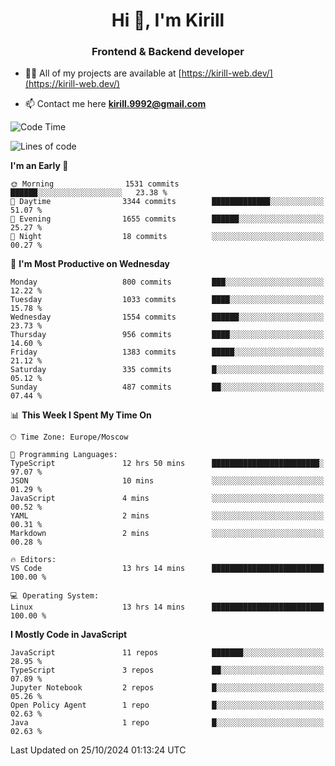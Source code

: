 <h1 align="center">Hi 👋, I'm Kirill</h1>
<h3 align="center">Frontend & Backend developer</h3>

- 👨‍💻 All of my projects are available at [https://kirill-web.dev/](https://kirill-web.dev/)

- 📫 Contact me here **kirill.9992@gmail.com**











<!--START_SECTION:waka-->
![Code Time](http://img.shields.io/badge/Code%20Time-2%2C013%20hrs%204%20mins-blue)

![Lines of code](https://img.shields.io/badge/From%20Hello%20World%20I%27ve%20Written-4.8%20million%20lines%20of%20code-blue)

**I'm an Early 🐤** 

```text
🌞 Morning                1531 commits        ██████░░░░░░░░░░░░░░░░░░░   23.38 % 
🌆 Daytime                3344 commits        █████████████░░░░░░░░░░░░   51.07 % 
🌃 Evening                1655 commits        ██████░░░░░░░░░░░░░░░░░░░   25.27 % 
🌙 Night                  18 commits          ░░░░░░░░░░░░░░░░░░░░░░░░░   00.27 % 
```
📅 **I'm Most Productive on Wednesday** 

```text
Monday                   800 commits         ███░░░░░░░░░░░░░░░░░░░░░░   12.22 % 
Tuesday                  1033 commits        ████░░░░░░░░░░░░░░░░░░░░░   15.78 % 
Wednesday                1554 commits        ██████░░░░░░░░░░░░░░░░░░░   23.73 % 
Thursday                 956 commits         ████░░░░░░░░░░░░░░░░░░░░░   14.60 % 
Friday                   1383 commits        █████░░░░░░░░░░░░░░░░░░░░   21.12 % 
Saturday                 335 commits         █░░░░░░░░░░░░░░░░░░░░░░░░   05.12 % 
Sunday                   487 commits         ██░░░░░░░░░░░░░░░░░░░░░░░   07.44 % 
```


📊 **This Week I Spent My Time On** 

```text
🕑︎ Time Zone: Europe/Moscow

💬 Programming Languages: 
TypeScript               12 hrs 50 mins      ████████████████████████░   97.07 % 
JSON                     10 mins             ░░░░░░░░░░░░░░░░░░░░░░░░░   01.29 % 
JavaScript               4 mins              ░░░░░░░░░░░░░░░░░░░░░░░░░   00.52 % 
YAML                     2 mins              ░░░░░░░░░░░░░░░░░░░░░░░░░   00.31 % 
Markdown                 2 mins              ░░░░░░░░░░░░░░░░░░░░░░░░░   00.28 % 

🔥 Editors: 
VS Code                  13 hrs 14 mins      █████████████████████████   100.00 % 

💻 Operating System: 
Linux                    13 hrs 14 mins      █████████████████████████   100.00 % 
```

**I Mostly Code in JavaScript** 

```text
JavaScript               11 repos            ███████░░░░░░░░░░░░░░░░░░   28.95 % 
TypeScript               3 repos             ██░░░░░░░░░░░░░░░░░░░░░░░   07.89 % 
Jupyter Notebook         2 repos             █░░░░░░░░░░░░░░░░░░░░░░░░   05.26 % 
Open Policy Agent        1 repo              █░░░░░░░░░░░░░░░░░░░░░░░░   02.63 % 
Java                     1 repo              █░░░░░░░░░░░░░░░░░░░░░░░░   02.63 % 
```




 Last Updated on 25/10/2024 01:13:24 UTC
<!--END_SECTION:waka-->

